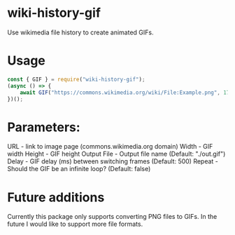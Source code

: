 # wiki-history-gif
Use wikimedia file history to create animated GIFs.

# Usage
```javascript
const { GIF } = require("wiki-history-gif");
(async () => {
    await GIF("https://commons.wikimedia.org/wiki/File:Example.png", 172, 178, "out.gif", 500, false);
})();
```

# Parameters:
URL - link to image page (commons.wikimedia.org domain)
Width - GIF width
Height - GIF height
Output File - Output file name (Default: "./out.gif")
Delay - GIF delay (ms) between switching frames (Default: 500)
Repeat - Should the GIF be an infinite loop? (Default: false)

# Future additions
Currently this package only supports converting PNG files to GIFs. In the future I would like to support more file formats.